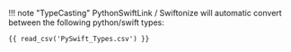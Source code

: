 
!!! note "TypeCasting"
    PythonSwiftLink / Swiftonize will automatic convert between the following python/swift types:
    
    {{ read_csv('PySwift_Types.csv') }}
